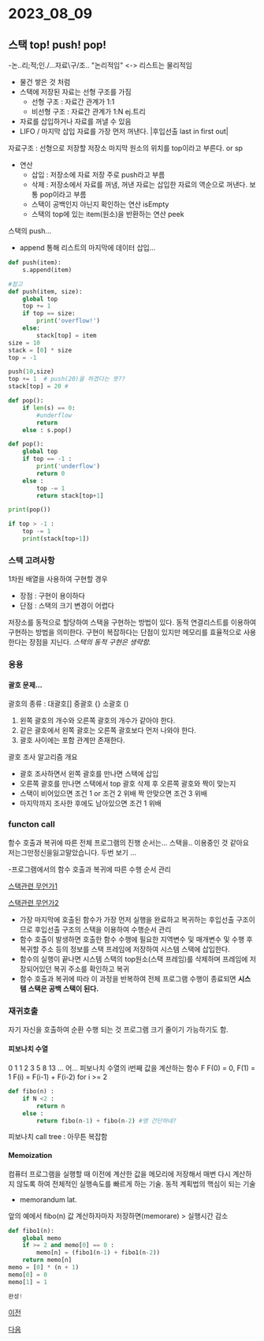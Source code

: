 # 2023_08_09

## 스택 top! push! pop! 
  -논..리;적;인./...자료\구/조.. "논리적임" <-> 리스트는 물리적임
- 물건 쌓은 것 처럼 
- 스택에 저장된 자료는 선형 구조를 가짐
  - 선형 구조 : 자료간 관계가 1:1
  - 비선형 구조 : 자료간 관계가 1:N ej.트리
- 자료를 삽입하거나 자료를 꺼낼 수 있음 
-  LIFO / 마지막 삽입 자료를 가장 먼저 꺼낸다. |후입선출 last in first out| 

자료구조 : 선형으로 저장할 저장소 
마지막 원소의 위치를 top이라고 부른다. or sp

- 연산
  -  삽입 : 저장소에 자료 저장 주로 push라고 부름
  -  삭제 : 저장소에서 자료를 꺼냄, 꺼낸 자료는 삽입한 자료의 역순으로 꺼낸다. 보통 pop이라고 부름
  -  스택이 공백인지 아닌지 확인하는 연산 isEmpty
  -  스택의 top에 있는 item(원소)을 반환하는 연산 peek

스택의 push...
- append 통해 리스트의 마지막에 데이터 삽입...
```py
def push(item):
    s.append(item)
```
```py 
#참고
def push(item, size):
    global top 
    top += 1 
    if top == size:
        print('overflow!')
    else:
        stack[top] = item
size = 10
stack = [0] * size
top = -1

push(10,size)
top += 1  # push(20)을 하겠다는 뜻??
stack[top] = 20 #
```
```py 
def pop():
    if len(s) == 0:
        #underflow
        return 
    else : s.pop()
```
```py
def pop():
    global top 
    if top == -1 : 
        print('underflow')
        return 0
    else : 
        top -= 1
        return stack[top+1]

print(pop())

if top > -1 :
    top -= 1 
    print(stack[top+1])
```
### 스택 고려사항 
1차원 배열을 사용하여 구현할 경우
- 장점 : 구현이 용이하다
- 단점 : 스택의 크기 변경이 어렵다

저장소를 동적으로 할당하여 스택을 구현하는 방법이 있다. 동적 연결리스트를 이용하여 구현하는 방법을 의미한다. 구현이 복잡하다는 단점이 있지만 메모리를 효율적으로 사용한다는 장점을 지닌다. 
*스택의 동적 구현은 생략함.*

### 응용
#### 괄호 문제... 
괄호의 종류 : 대괄호[] 중괄호 {} 소괄호 ()
1. 왼쪽 괄호의 개수와 오른쪽 괄호의 개수가 같아야 한다.
2. 같은 괄호에서 왼쪽 괄호는 오른쪽 괄호보다 먼저 나와야 한다. 
3. 괄호 사이에는 포함 관계만 존재한다.

괄호 조사 알고리즘 개요 
- 괄호 조사하면서 왼쪽 괄호를 만나면 스택에 삽입
- 오른쪽 괄호를 만나면 스택에서 top 괄호 삭제 후 오른쪽 괄호와 짝이 맞는지
- 스택이 비어있으면 조건 1 or 조건 2 위배 짝 안맞으면 조건 3 위배
- 마지막까지 조사한 후에도 남아있으면  조건 1 위배

### functon call 

함수 호출과 복귀에 따른 전체 프로그램의 진행 순서는... 스택을..
이용중인 것 같아요 
저는그만정신을잃고말았습니다. 두번 보기 ...

-프로그램에서의 함수 호출과 복귀에 따른 수행 순서 관리
<p>

[스택관련 무언가1](https://ko.javascript.info/recursion)
<p>

[스택관련 무언가2](https://bentist.tistory.com/57) 

  - 가장 마지막에 호출된 함수가 가장 먼저 실행을 완료하고 복귀하는 후입선출 구조이므로 후입선출 구조의 스택을 이용하여 수행순서 관리
  - 함수 호출이 발생하면 호출한 함수 수행에 필요한 지역변수 및 매개변수 및 수행 후 복귀할 주소 등의 정보를 스택 프레임에 저장하여 시스템 스택에 삽입한다.
  - 함수의 실행이 끝나면 시스템 스택의 top원소(스택 프레임)를 삭제하며 프레임에 저장되어있던 복귀 주소를 확인하고 복귀
  - 함수 호출과 복귀에 따라 이 과정을 반복하여 전체 프로그램 수행이 종료되면 **시스템 스택은 공백 스택이 된다.**
  
### 재귀호출
자기 자신을 호출하여 순환 수행 되는 것
프로그램 크기 줄이기 가능하기도 함.


#### 피보나치 수열 
0 1 1 2 3 5 8 13 ... 어...
피보나치 수열의 i번째 값을 계산하는 함수 F 
F(0) = 0, F(1) = 1
F(i) = F(i-1) + F(i-2) for i >= 2

```py
def fibo(n) :
    if N <2 :
        return n
    else : 
        return fibo(n-1) + fibo(n-2) #엥 간단하네?
```
피보나치 call tree : 아무튼 복잡함

#### Memoization 
 컴퓨터 프로그램을 실행할 때 이전에 계산한 값을 메모리에 저장해서 매번 다시 계산하지 않도록 하여 전체적인 실행속도를 빠르게 하는 기술. 동적 계획법의 핵심이 되는 기술

- memorandum lat.

앞의 예에서 fibo(n) 값 계산하자마자 저장하면(memorare) > 실행시간 감소 
```py
def fibo1(n):
    global memo
    if >= 2 and memo[0] == 0 : 
        memo[n] = (fibo1(n-1) + fibo1(n-2))
    return memo[n]
memo = [0] * (n + 1)
memo[0] = 0 
memo[1] = 1

완성!

``````




[이전](../../2023_08_AGO/2023_08_08/README.md)

[다음](../../2023_08_AGO/2023_08_10/README.md)